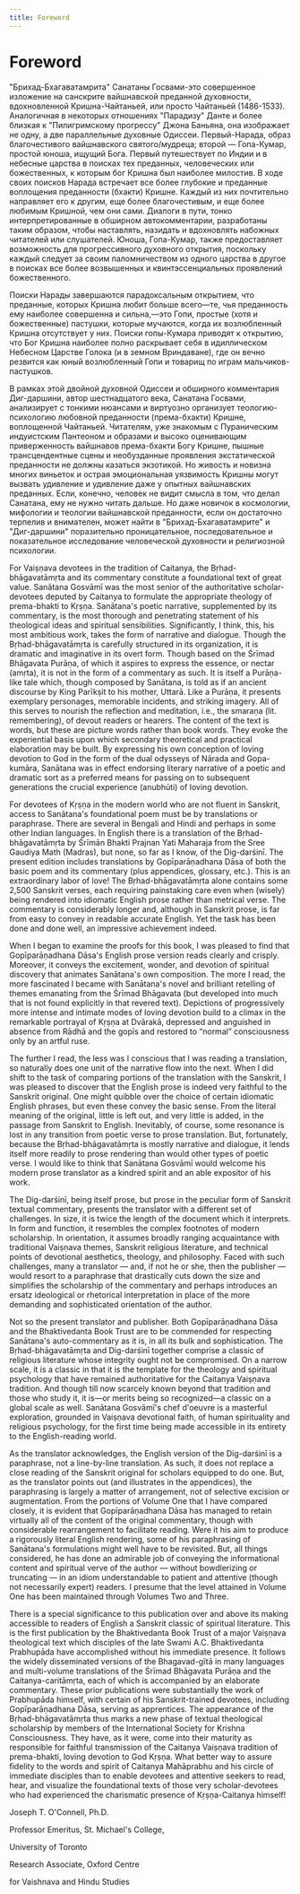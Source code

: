 ```yaml
---
title: Foreword
---
```


# Foreword

"Брихад-Бхагаватамрита" Санатаны Госвами-это совершенное изложение на санскрите вайшнавской преданной духовности, вдохновленной Кришна-Чайтаньей, или просто Чайтаньей \(1486-1533\). Аналогичная в некоторых отношениях "Парадизу" Данте и более близкая к "Пилигримскому прогрессу" Джона Баньяна, она изображает не одну, а две параллельные духовные Одиссеи. Первый-Нарада, образ благочестивого вайшнавского святого/мудреца; второй — Гопа-Кумар, простой юноша, ищущий Бога. Первый путешествует по Индии и в небесные царства в поисках тех преданных, человеческих или божественных, к которым бог Кришна был наиболее милостив. В ходе своих поисков Нарада встречает все более глубокие и преданные воплощения преданности \(бхакти\) Кришне. Каждый из них почтительно направляет его к другим, еще более благочестивым, и еще более любимым Кришной, чем они сами. Диалоги в пути, тонко интерпретированные в обширном автокомментарии, разработаны таким образом, чтобы наставлять, назидать и вдохновлять набожных читателей или слушателей. Юноша, Гопа-Кумар, также предоставляет возможность для прогрессивного духовного открытия, поскольку каждый следует за своим паломничеством из одного царства в другое в поисках все более возвышенных и квинтэссенциальных проявлений божественного.  
  
Поиски Нарады завершаются парадоксальным открытием, что преданные, которых Кришна любит больше всего—те, чья преданность ему наиболее совершенна и сильна,—это Гопи, простые \(хотя и божественные\) пастушки, которые мучаются, когда их возлюбленный Кришна отсутствует у них. Поиски гопы-Кумара приводят к открытию, что Бог Кришна наиболее полно раскрывает себя в идиллическом Небесном Царстве Голока \(и в земном Вриндаване\), где он вечно резвится как юный возлюбленный Гопи и товарищ по играм мальчиков-пастушков.

В рамках этой двойной духовной Одиссеи и обширного комментария Диг-даршини, автор шестнадцатого века, Санатана Госвами, анализирует с тонкими нюансами и виртуозно организует теологию-психологию любовной преданности \(према-бхакти\) Кришне, воплощенной Чайтаньей. Читателям, уже знакомым с Пураническим индуистским Пантеоном и образами и высоко оценивающим приверженность вайшнавов према-бхакти Богу Кришне, пышные трансцендентные сцены и необузданные проявления экстатической преданности не должны казаться экзотикой. Но живость и новизна многих виньеток и острая эмоциональная уязвимость Кришны могут вызвать удивление и удивление даже у опытных вайшнавских преданных. Если, конечно, человек не видит смысла в том, что делал Санатана, ему не нужно читать дальше. Но даже новичок в космологии, мифологии и теологии вайшнавской преданности, если он достаточно терпелив и внимателен, может найти в "Брихад-Бхагаватамрите" и "Диг-даршини" поразительно проницательное, последовательное и показательное исследование человеческой духовности и религиозной психологии.

For Vaiṣṇava devotees in the tradition of Caitanya, the Bṛhad-bhāgavatāmṛta and its commentary constitute a foundational text of great value. Sanātana Gosvāmī was the most senior of the authoritative scholar-devotees deputed by Caitanya to formulate the appropriate theology of prema-bhakti to Kṛṣṇa. Sanātana's poetic narrative, supplemented by its commentary, is the most thorough and penetrating statement of his theological ideas and spiritual sensibilities. Significantly, I think, this, his most ambitious work, takes the form of narrative and dialogue. Though the Bṛhad-bhāgavatāmṛta is carefully structured in its organization, it is dramatic and imaginative in its overt form. Though based on the Śrīmad Bhāgavata Purāṇa, of which it aspires to express the essence, or nectar \(amṛta\), it is not in the form of a commentary as such. It is itself a Purāṇa-like tale which, though composed by Sanātana, is told as if an ancient discourse by King Parīkṣit to his mother, Uttarā. Like a Purāṇa, it presents exemplary personages, memorable incidents, and striking imagery. All of this serves to nourish the reflection and meditation, i.e., the smaraṇa \(lit. remembering\), of devout readers or hearers. The content of the text is words, but these are picture words rather than book words. They evoke the experiential basis upon which secondary theoretical and practical elaboration may be built. By expressing his own conception of loving devotion to God in the form of the dual odysseys of Nārada and Gopa-kumāra, Sanātana was in effect endorsing literary narrative of a poetic and dramatic sort as a preferred means for passing on to subsequent generations the crucial experience \(anubhūti\) of loving devotion.

For devotees of Kṛṣṇa in the modern world who are not fluent in Sanskrit, access to Sanātana's foundational poem must be by translations or paraphrase. There are several in Bengali and Hindi and perhaps in some other Indian languages. In English there is a translation of the Bṛhad-bhāgavatāmṛta by Śrīmān Bhakti Prajnan Yati Maharaja from the Sree Gaudiya Math \(Madras\), but none, so far as I know, of the Dig-darśinī. The present edition includes translations by Gopīparāṇadhana Dāsa of both the basic poem and its commentary \(plus appendices, glossary, etc.\). This is an extraordinary labor of love! The Bṛhad-bhāgavatāmṛta alone contains some 2,500 Sanskrit verses, each requiring painstaking care even when \(wisely\) being rendered into idiomatic English prose rather than metrical verse. The commentary is considerably longer and, although in Sanskrit prose, is far from easy to convey in readable accurate English. Yet the task has been done and done well, an impressive achievement indeed.

When I began to examine the proofs for this book, I was pleased to find that Gopīparāṇadhana Dāsa's English prose version reads clearly and crisply. Moreover, it conveys the excitement, wonder, and devotion of spiritual discovery that animates Sanātana's own composition. The more I read, the more fascinated I became with Sanātana's novel and brilliant retelling of themes emanating from the Śrīmad Bhāgavata \(but developed into much that is not found explicitly in that revered text\). Depictions of progressively more intense and intimate modes of loving devotion build to a climax in the remarkable portrayal of Kṛṣṇa at Dvārakā, depressed and anguished in absence from Rādhā and the gopīs and restored to “normal” consciousness only by an artful ruse.

The further I read, the less was I conscious that I was reading a translation, so naturally does one unit of the narrative flow into the next. When I did shift to the task of comparing portions of the translation with the Sanskrit, I was pleased to discover that the English prose is indeed very faithful to the Sanskrit original. One might quibble over the choice of certain idiomatic English phrases, but even these convey the basic sense. From the literal meaning of the original, little is left out, and very little is added, in the passage from Sanskrit to English. Inevitably, of course, some resonance is lost in any transition from poetic verse to prose translation. But, fortunately, because the Bṛhad-bhāgavatāmṛta is mostly narrative and dialogue, it lends itself more readily to prose rendering than would other types of poetic verse. I would like to think that Sanātana Gosvāmī would welcome his modern prose translator as a kindred spirit and an able expositor of his work.

The Dig-darśinī, being itself prose, but prose in the peculiar form of Sanskrit textual commentary, presents the translator with a different set of challenges. In size, it is twice the length of the document which it interprets. In form and function, it resembles the complex footnotes of modern scholarship. In orientation, it assumes broadly ranging acquaintance with traditional Vaiṣṇava themes, Sanskrit religious literature, and technical points of devotional aesthetics, theology, and philosophy. Faced with such challenges, many a translator — and, if not he or she, then the publisher — would resort to a paraphrase that drastically cuts down the size and simplifies the scholarship of the commentary and perhaps introduces an ersatz ideological or rhetorical interpretation in place of the more demanding and sophisticated orientation of the author.

Not so the present translator and publisher. Both Gopīparāṇadhana Dāsa and the Bhaktivedanta Book Trust are to be commended for respecting Sanātana's auto-commentary as it is, in all its bulk and sophistication. The Bṛhad-bhāgavatāmṛta and Dig-darśinī together comprise a classic of religious literature whose integrity ought not be compromised. On a narrow scale, it is a classic in that it is the template for the theology and spiritual psychology that have remained authoritative for the Caitanya Vaiṣṇava tradition. And though till now scarcely known beyond that tradition and those who study it, it is—or merits being so recognized—a classic on a global scale as well. Sanātana Gosvāmī's chef d'oeuvre is a masterful exploration, grounded in Vaiṣṇava devotional faith, of human spirituality and religious psychology, for the first time being made accessible in its entirety to the English-reading world.

As the translator acknowledges, the English version of the Dig-darśinī is a paraphrase, not a line-by-line translation. As such, it does not replace a close reading of the Sanskrit original for scholars equipped to do one. But, as the translator points out \(and illustrates in the appendices\), the paraphrasing is largely a matter of arrangement, not of selective excision or augmentation. From the portions of Volume One that I have compared closely, it is evident that Gopīparāṇadhana Dāsa has managed to retain virtually all of the content of the original commentary, though with considerable rearrangement to facilitate reading. Were it his aim to produce a rigorously literal English rendering, some of his paraphrasing of Sanātana's formulations might well have to be revisited. But, all things considered, he has done an admirable job of conveying the informational content and spiritual verve of the author — without bowdlerizing or truncating — in an idiom understandable to patient and attentive \(though not necessarily expert\) readers. I presume that the level attained in Volume One has been maintained through Volumes Two and Three.

There is a special significance to this publication over and above its making accessible to readers of English a Sanskrit classic of spiritual literature. This is the first publication by the Bhaktivedanta Book Trust of a major Vaiṣṇava theological text which disciples of the late Swami A.C. Bhaktivedanta Prabhupāda have accomplished without his immediate presence. It follows the widely disseminated versions of the Bhagavad-gītā in many languages and multi-volume translations of the Śrīmad Bhāgavata Purāṇa and the Caitanya-caritāmṛta, each of which is accompanied by an elaborate commentary. These prior publications were substantially the work of Prabhupāda himself, with certain of his Sanskrit-trained devotees, including Gopīparāṇadhana Dāsa, serving as apprentices. The appearance of the Bṛhad-bhāgavatāmṛta thus marks a new phase of textual theological scholarship by members of the International Society for Krishna Consciousness. They have, as it were, come into their maturity as responsible for faithful transmission of the Caitanya Vaiṣṇava tradition of prema-bhakti, loving devotion to God Kṛṣṇa. What better way to assure fidelity to the words and spirit of Caitanya Mahāprabhu and his circle of immediate disciples than to enable devotees and attentive seekers to read, hear, and visualize the foundational texts of those very scholar-devotees who had experienced the charismatic presence of Kṛṣṇa-Caitanya himself!

Joseph T. O'Connell, Ph.D.

Professor Emeritus, St. Michael's College,

University of Toronto

Research Associate, Oxford Centre

for Vaishnava and Hindu Studies

